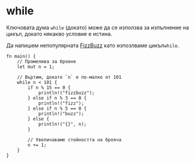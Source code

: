 # while

Ключовата дума `while` (докато) може да се използва за изпълнение на цикъл,
докато някакво условие е истина.

Да напишем непопулярната [FizzBuzz][fizzbuzz] като изпозлваме цикъл`while`.

```rust,editable
fn main() {
    // Промелива за броене
    let mut n = 1;

    // Въртим, докато `n` е по-малко от 101
    while n < 101 {
        if n % 15 == 0 {
            println!("fizzbuzz");
        } else if n % 3 == 0 {
            println!("fizz");
        } else if n % 5 == 0 {
            println!("buzz");
        } else {
            println!("{}", n);
        }

        // Увеличаваме стойността на брояча
        n += 1;
    }
}
```

[fizzbuzz]: https://en.wikipedia.org/wiki/Fizz_buzz
